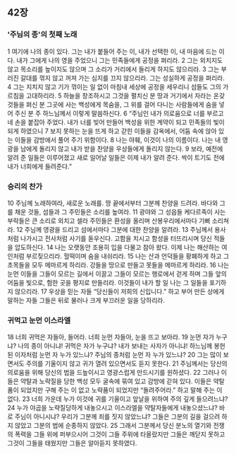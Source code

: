 ## 42장
### '주님의 종'의 첫째 노래
1 여기에 나의 종이 있다. 그는 내가 붙들어 주는 이, 내가 선택한 이, 내 마음에 드는 이다. 내가 그에게 나의 영을 주었으니 그는 민족들에게 공정을 펴리라.
2 그는 외치지도 않고 목소리를 높이지도 않으며 그 소리가 거리에서 들리게 하지도 않으리라.
3 그는 부러진 갈대를 꺾지 않고 꺼져 가는 심지를 끄지 않으리라. 그는 성실하게 공정을 펴리라.
4 그는 지치지 않고 기가 꺾이는 일 없이 마침내 세상에 공정을 세우리니 섬들도 그의 가르침을 고대하리라.
5 하늘을 창조하시고 그것을 펼치신 분 땅과 거기에서 자라는 온갖 것들을 펴신 분 그곳에 사는 백성에게 목숨을, 그 위를 걸어 다니는 사람들에게 숨을 넣어 주신 분 주 하느님께서 이렇게 말씀하신다.
6 “주님인 내가 의로움으로 너를 부르고 네 손을 붙잡아 주었다. 내가 너를 빚어 만들어 백성을 위한 계약이 되고 민족들의 빛이 되게 하였으니
7 보지 못하는 눈을 뜨게 하고 갇힌 이들을 감옥에서, 어둠 속에 앉아 있는 이들을 감방에서 풀어 주기 위함이다.
8 나는 야훼, 이것이 나의 이름이다. 나는 내 영광을 남에게 돌리지 않고 내가 받을 찬양을 우상들에게 돌리지 않는다.
9 보라, 예전에 알려 준 일들은 이루어졌고 새로 일어날 일들은 이제 내가 알려 준다. 싹이 트기도 전에 내가 너희에게 들려준다.”
### 승리의 찬가
10 주님께 노래하여라, 새로운 노래를. 땅 끝에서부터 그분께 찬양을 드려라. 바다와 그를 채운 것들, 섬들과 그 주민들은 소리를 높여라.
11 광야와 그 성읍들 케다르족이 사는 부락들은 큰 소리로 외치고 셀라 주민들은 환성을 올리며 산봉우리에서마다 기뻐 소리쳐라.
12 주님께 영광을 드리고 섬에서마다 그분에 대한 찬양을 알려라.
13 주님께서 용사처럼 나가시고 전사처럼 사기를 돋우신다. 고함을 치시고 함성을 터뜨리시며 당신 적들을 압도하신다.
14 나는 오랫동안 조용히 입을 다물고 참아 왔다. 이제 나는 해산하는 여인처럼 부르짖으리라. 헐떡이며 숨을 내쉬리라.
15 나는 산과 언덕들을 황폐하게 하고 그 초목들을 모두 메마르게 하리라. 강들을 땅으로 만들고 못들을 메마르게 하리라.
16 나는 눈먼 이들을 그들이 모르는 길에서 이끌고 그들이 모르는 행로에서 걷게 하며 그들 앞의 어둠을 빛으로, 험한 곳을 평지로 만들리라. 이것들이 내가 할 일 나는 그 일들을 포기하지 않으리라.
17 우상을 믿는 자들 “당신들이 저희의 신입니다.” 하고 부어 만든 상에게 말하는 자들 그들은 뒤로 물러나 크게 부끄러운 일을 당하리라.
### 귀먹고 눈먼 이스라엘
18 너희 귀먹은 자들아, 들어라. 너희 눈먼 자들아, 눈을 뜨고 보아라.
19 눈먼 자가 누구냐? 나의 종이 아니냐! 귀먹은 자가 누구냐? 내가 보내는 사자가 아니냐! 하느님께 봉헌된 이자처럼 눈먼 자 누가 있느냐? 주님의 종처럼 눈먼 자 누가 있느냐?
20 그는 많이 보면서도 주의를 기울이지 않고 귀가 열려 있으면서도 듣지 못한다.
21 주님께서는 당신의 의로움을 위해 당신의 법을 드높이시고 영광스럽게 만드시기를 원하셨다.
22 그러나 이들은 약탈과 노략질을 당한 백성 모두 굴속에 묶여 있고 감방에 갇혀 있다. 이들은 약탈품이 되었지만 구해 주는 이 없고 노략품이 되었지만 “돌려주어라.” 하고 말해 주는 이 없다.
23 너희 가운데 누가 이것에 귀를 기울이고 앞날을 위하여 주의 깊게 들으려느냐?
24 누가 야곱을 노략질당하게 내놓으시고 이스라엘을 약탈자들에게 내놓으셨느냐? 바로 주님이 아니시냐? 우리가 그분께 죄를 짓지 않았느냐? 그들은 그분의 길을 걸으려 하지 않았고 그분의 법에 순종하지 않았다.
25 그래서 그분께서 당신 분노의 열기와 전쟁의 폭력을 그들 위에 퍼부으시어 그것이 그들 주위에 타올랐지만 그들은 깨닫지 못하고 그것이 그들을 태웠지만 그들은 알아듣지 못하였다.
